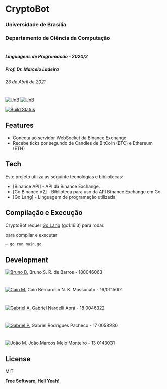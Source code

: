 # CryptoBot
### Universidade de Brasília
### Departamento de Ciência da Computação
#
##### Linguagens de Programação - 2020/2
##### Prof. Dr. Marcelo Ladeira 
###### 23 de Abril de 2021
#
[![UnB](https://i.imgur.com/aDOberc.png)](https://www.unb.br)               [![UnB](https://i.imgur.com/oq9AKbz.png)](https://cic.unb.br/)

[![Build Status](https://travis-ci.com/Jaxiii/LP_2020-2_Go.svg?branch=main)](https://travis-ci.com/jaxiii/LP_2020-2_Go)

## Features

- Conecta ao servidor WebSocket da Binance Exchange
- Recebe ticks por segundo de Candles de BitCoin (BTC) e Ethereum (ETH)

## Tech

Este projeto utiliza as seguinte tecnologias e bibliotecas:

- [Binance API] - API da Binance Exchange.
- [Go Binance V2] - Biblioteca para uso da API Binance Exchange em Go.
- [Go Lang] - Linguagem de programação utilizada

## Compilação e Execução

CryptoBot requer [Go Lang](https://golang.org) (go1.16.3) para rodar.

para compilar e executar

```sh
~ go run main.go
```

## Development

[![Bruno B.](https://i.imgur.com/88vcXCx.png)](https://github.com/Jaxiii) Bruno S. R. de Barros - 180046063
#
[![Caio M.]()](https://github.com/Jaxiii) Caio Bernardon N. K. Massucato - 16/0115001
#
[![Gabriel A.]()](https://github.com/Jaxiii) Gabriel Nardelli Aprá - 18 0046322
#  
[![Gabriel P.]()](https://github.com/Jaxiii) Gabriel Rodrigues Pacheco - 17 0058280
#   
[![João M.]()](https://github.com/Jaxiii) João Marcos Melo Monteiro - 13 0143031

## License

MIT

**Free Software, Hell Yeah!**





